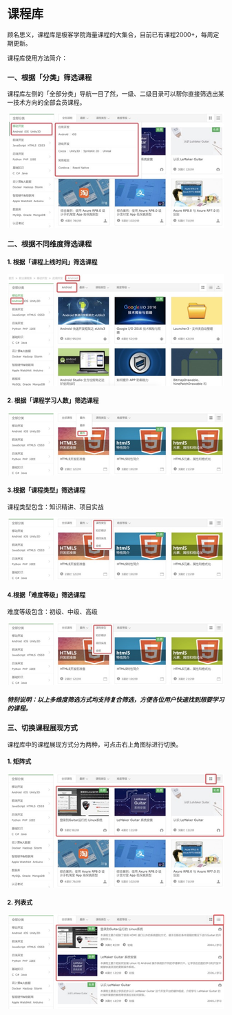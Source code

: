 # 课程库

顾名思义，课程库是极客学院海量课程的大集合，目前已有课程2000+，每周定期更新。

课程库使用方法简介：

### 一、根据「分类」筛选课程

课程库左侧的「全部分类」导航一目了然，一级、二级目录可以帮你直接筛选出某一技术方向的全部会员课程。

<img src="/images/course_category_01.png">

### 二、根据不同维度筛选课程

#### 1. 根据「课程上线时间」筛选课程

<img src="/images/course_category_02.png">

#### 2. 根据「课程学习人数」筛选课程

<img src="/images/course_category_03.png">

#### 3.根据「课程类型」筛选课程

课程类型包含：知识精讲、项目实战

<img src="/images/course_category_04.png">

#### 4.根据「难度等级」筛选课程

难度等级包含：初级、中级、高级

<img src="/images/course_category_05.png">

##### 特别说明：以上多维度筛选方式均支持复合筛选，方便各位用户快速找到想要学习的课程。

### 三、切换课程展现方式

课程库中的课程展现方式分为两种，可点击右上角图标进行切换。

#### 1. 矩阵式

<img src="/images/course_category_06.png">

#### 2. 列表式

<img src="/images/course_category_07.png">
